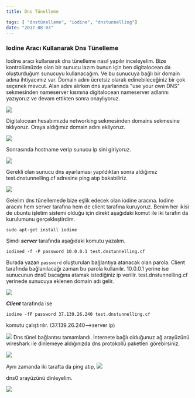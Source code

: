 ```yaml
---
title: Dns Tünelleme

tags: [ "dnstünelleme", "iodine", "dnstunnelling"]
date: "2017-08-03"
---
```



### Iodine Aracı Kullanarak Dns Tünelleme

Iodine aracı kullanarak dns tünelleme nasıl yapılır inceleyelim.
Bize kontrolümüzde olan bir sunucu lazım bunun için ben digitalocean da oluşturduğum sunucuyu kullanacağım. Ve bu sunucuya bağlı bir domain adına ihtiyacımız var. Domain adını ücretsiz olarak edinebileceğiniz bir çok seçenek mevcut. Alan adını alırken dns ayarlarında "use your own DNS" sekmesinden nameserver kısmına digitalocean nameserver adlarını yazıyoruz ve devam ettikten sonra onaylıyoruz.</p>

<img src="https://zehrabetulboynuegri.github.io/blog/img/domain.png" >


Digitalocean hesabımızda networking sekmesinden domains sekmesine tıklıyoruz. Oraya aldığımız domain adını ekliyoruz.

<img src="https://zehrabetulboynuegri.github.io/blog/img/adddomain.png" >

Sonrasında hostname verip sunucu ip sini giriyoruz.


<img src="https://zehrabetulboynuegri.github.io/blog/img/dns.png" >


Gerekli olan sunucu dns ayarlaması yapıldıktan sonra aldığımız test.dnstunnelling.cf adresine ping atıp bakabiliriz.


<img src="https://zehrabetulboynuegri.github.io/blog/img/7.png" >


Gelelim dns tünellemede bize eşlik edecek olan iodine aracına. Iodine aracını hem server tarafına hem de client tarafına kuruyoruz. Benim her ikisi de ubuntu işletim sistemi olduğu için direkt aşağıdaki komut ile iki tarafın da kurulumunu gerçekleştirdim.


```
sudo apt-get install iodine
```

Şimdi ***server*** tarafında aşağıdaki komutu yazalım.


```
iodined -f -P password 10.0.0.1 test.dnstunnelling.cf
```

Burada yazan <code>password</code> oluşturulan bağlantıya atanacak olan parola. Client tarafında bağlanılacağı zaman bu parola kullanılır.
10.0.0.1 yerine ise sunucunun dns0 bacağına atamak istediğiniz ip verilir.
test.dnstunnelling.cf yerinede sunucuya eklenen domain adı gelir.


![](https://zehrabetulboynuegri.github.io/blog/img/1.png) 


***Client*** tarafında ise 


```
iodine -fP password 37.139.26.240 test.dnstunnelling.cf
```

komutu çalıştırılır. (37.139.26.240-->server ip)


![](https://zehrabetulboynuegri.github.io/blog/img/2.png) 
Dns tünel bağlantısı tamamlandı. İnternete bağlı olduğunuz ağ arayüzünü wireshark ile dinlemeye aldığınızda dns protokollü paketleri görebirsiniz.


![](https://zehrabetulboynuegri.github.io/blog/img/3.png) 

Aynı zamanda iki tarafta da ping atıp,
![](https://zehrabetulboynuegri.github.io/blog//img/9.png) 

 dns0 arayüzünü dinleyelim.

 ![](https://zehrabetulboynuegri.github.io/blog/img/8.png) 
 
 











